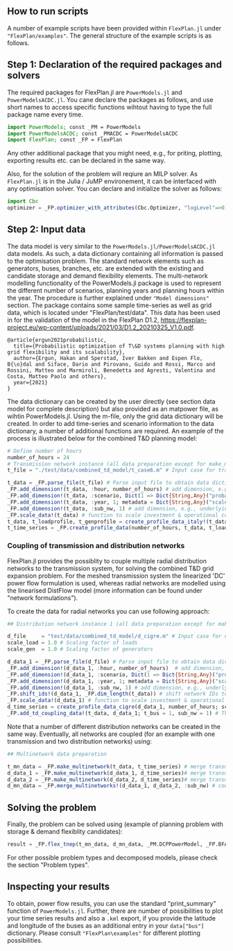 ## How to run scripts

A number of example scripts have been provided within ```FlexPlan.jl``` under ```"FlexPlan/examples"```. The general structure of the example scripts is as follows.

## Step 1: Declaration of the required packages and solvers

The required packages for FlexPlan.jl are ```PowerModels.jl``` and ```PowerModelsACDC.jl```. You cane declare the packages as follows, and use short names to access specific functions wihtout having to type the full package name every time.

``` julia
import PowerModels; const _PM = PowerModels
import PowerModelsACDC; const _PMACDC = PowerModelsACDC
import FlexPlan; const _FP = FlexPlan
```
Any other additional package that you might need, e.g., for priting, plotting, exporting results etc. can be declared in the same way.

Also, for the solution of the problem will reqiure an MILP solver. As ```FlexPlan.jl``` is in the Julia / JuMP environement, it can be interfaced with any optimisation solver. You can declare and initialize the solver as follows:

``` julia
import Cbc
optimizer = _FP.optimizer_with_attributes(Cbc.Optimizer, "logLevel"=>0)
```

## Step 2: Input data
The data model is very similar to the ```PowerModels.jl/PowerModelsACDC.jl``` data models. As such, a data dictionary containing all information is passed to the optimisation problem. The standard network elements such as generators, buses, branches, etc. are extended with the existing and candidate storage and demand flexibility elements. The multi-network modelling functionality of the PowerModels.jl package is used to represent the different number of scenarios, planning years and planning hours within the year. The procedure is further explained under ```"Model dimensions"``` section. The package contains some sample time-series as well as grid data, which is located under "FlexPlan/test/data". This data has been used in for the validation of the model in the FlexPlan D1.2, https://flexplan-project.eu/wp-content/uploads/2021/03/D1.2_20210325_V1.0.pdf.

```
@article{ergun2021probabilistic,
  title={Probabilistic optimization of T\&D systems planning with high grid flexibility and its scalability},
  author={Ergun, Hakan and Sperstad, Iver Bakken and Espen Flo, B{\o}dal and Siface, Dario and Pirovano, Guido and Rossi, Marco and Rossini, Matteo and Marmiroli, Benedetta and Agresti, Valentina and Costa, Matteo Paolo and others},
  year={2021}
}
```

The data dictionary can be created by the user directly (see section data model for complete description) but also provided as an matpower file, as wihtin PowerModels.jl. Using the m-file, only the grid data dictionary will be created. In order to add time-series and scenario information to the data dictionary, a number of additional functions are required. An example of the process is illustrated below for the combined T&D planning model:

```julia
# Define number of hours
number_of_hours = 24
# Transmission network instance (all data preparation except for make_multinetwork() call)
t_file = "./test/data/combined_td_model/t_case6.m" # Input case for transmission network

t_data = _FP.parse_file(t_file) # Parse input file to obtain data dictionary
_FP.add_dimension!(t_data, :hour, number_of_hours) # add dimension, e.g. number of hours
_FP.add_dimension!(t_data, :scenario, Dict(1 => Dict{String,Any}("probability"=>1)), metadata = Dict{String,Any}("mc"=>true)) # add dimension, e.g., number of scenarios
_FP.add_dimension!(t_data, :year, 1; metadata = Dict{String,Any}("scale_factor"=>1)) # add_dimension, e.g. 
_FP.add_dimension!(t_data, :sub_nw, 1) # add dimension, e.g., underlying networks
_FP.scale_data!(t_data) # function to scale investment & operational cost data based on planning years & hours
t_data, t_loadprofile, t_genprofile = create_profile_data_italy!(t_data) # Load time series data based demand and RES profiles of the six market zones in Italy from the data folder
t_time_series = _FP.create_profile_data(number_of_hours, t_data, t_loadprofile, t_genprofile) # Create time series data to be passed to the data dictionay 
```

### Coupling of transmission and distribution networks

FlexPlan.jl provides the possiblity to couple multiple radial distribution networks to the transmission system, for solving the combined T&D grid expansion problem. For the meshed transmission system the linearized 'DC' power flow formulation is used, whereas radial networks are modelled using the linearised DistFlow model (more information can be found under "network formulations").

To create the data for radial networks you can use following approach:

```julia
## Distribution network instance 1 (all data preparation except for make_multinetwork() call)

d_file     = "test/data/combined_td_model/d_cigre.m" # Input case for distribution networks
scale_load = 1.0 # Scaling factor of loads
scale_gen  = 1.0 # Scaling factor of generators

d_data_1 = _FP.parse_file(d_file) # Parse input file to obtain data dictionary
_FP.add_dimension!(d_data_1, :hour, number_of_hours)  # add dimension, e.g. number of hours
_FP.add_dimension!(d_data_1, :scenario, Dict(1 => Dict{String,Any}("probability"=>1))) # add dimension, e.g. number of scenarios
_FP.add_dimension!(d_data_1, :year, 1; metadata = Dict{String,Any}("scale_factor"=>1))  # add dimension, e.g. number of years
_FP.add_dimension!(d_data_1, :sub_nw, 1) # add dimension, e.g., underlying networks
_FP.shift_ids!(d_data_1, _FP.dim_length(t_data)) # shift network IDs to avoid overwriting
_FP.scale_data!(d_data_1) # function to scale investment & operational cost data based on planning years & hours
d_time_series = create_profile_data_cigre(d_data_1, number_of_hours; scale_load, scale_gen) # Load time series data based demand and RES profiles of the six market zones in Italy from the data folder
_FP.add_td_coupling_data!(t_data, d_data_1; t_bus = 1, sub_nw = 1) # The first distribution network is connected to bus 1 of transmission network.
```
Note that a number of different distribution networks can be created in the same way. Eventually, all networks are coupled (for an example with one transmission and two distribution networks) using:

```julia
## Multinetwork data preparation

t_mn_data = _FP.make_multinetwork(t_data, t_time_series) # merge transmission data & time series data
d_data_1 = _FP.make_multinetwork(d_data_1, d_time_series)# merge transmission data & time series data for distribution network 1
d_data_2 = _FP.make_multinetwork(d_data_2, d_time_series)# merge transmission data & time series data for distribution network 2
d_mn_data = _FP.merge_multinetworks!(d_data_1, d_data_2, :sub_nw) # couple distribution networks
```

## Solving the problem
Finally, the problem can be solved using (example of planning problem with storage & demand flexiblity candidates):

```julia
result = _FP.flex_tnep(t_mn_data, d_mn_data, _PM.DCPPowerModel, _FP.BFARadPowerModel, optimizer; setting=s)
```

For other possible problem types and decomposed models, please check the section "Problem types".

## Inspecting your results

To obtain, power flow results, you can use the standard "print_summary" function of ```PowerModels.jl```. Further, there are number of possibilities to plot your time series results and also a ```.kml``` export, if you provide the latitude and longitude of the buses as an additional entry in your ```data["bus"]``` dictionary. Please consult ```"FlexPlan\examples"``` for different plotting possibilities.